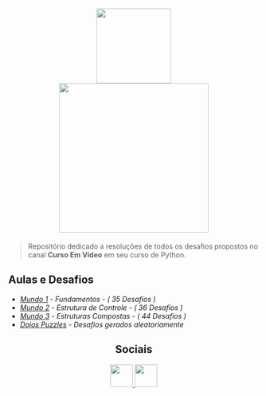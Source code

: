 <h1 align="center">
  <a href="https://www.youtube.com/user/cursosemvideo">
    <img src="https://res.cloudinary.com/mts-cloud/image/upload/v1564075921/curso-em-video/logoCursoemVideo_i32iqd.jpg" width="150px" /><br/>
    <img src="https://res.cloudinary.com/mts-cloud/image/upload/v1564076094/curso-em-video/python-logo_o1ggo8.png" width="300px" />
  </a>
</h1>
  
> Repositório dedicado a resoluções de todos os desafios propostos no canal **Curso Em Vídeo** em seu curso de Python.

## Aulas e Desafios
- [*Mundo 1*](https://github.com/EduardoCordeiro7/Python-course/tree/master/mundo1-fundamentos) - *Fundamentos - ( 35 Desafios )*
- [*Mundo 2*](https://github.com/EduardoCordeiro7/Python-course/tree/master/mundo2-estruturasdecontrole) - *Estrutura de Controle - ( 36 Desafios )*
- [*Mundo 3*](https://github.com/EduardoCordeiro7/Python-course/tree/master/mundo3-estruturascompostas) - *Estruturas Compostas - ( 44 Desafios )*
- [*Dojos Puzzles*](https://github.com/EduardoCordeiro7/Python-course/tree/master/dojos%20_puzzles) - *Desafios gerados aleatoriamente*

<h2 align="center">Sociais</h2>
<p align="center">
  <a href="https://pt-br.facebook.com/CursosEmVideo/">
    <img src="https://res.cloudinary.com/mts-cloud/image/upload/v1564075921/curso-em-video/facebook_kctlwa.png" width="45px" />
  </a>
  <a href="https://www.youtube.com/user/cursosemvideo">
    <img src="https://res.cloudinary.com/mts-cloud/image/upload/v1564075921/curso-em-video/youtube_ziaheb.png" width="45px" />
  </a>
</p>
